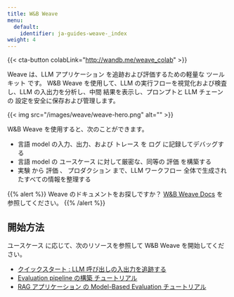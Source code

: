 ```yaml
---
title: W&B Weave
menu:
  default:
    identifier: ja-guides-weave-_index
weight: 4
---
```


{{< cta-button colabLink="http://wandb.me/weave_colab" >}}

Weave は、LLM アプリケーション を追跡および評価するための軽量な ツールキット です。 W&B Weave を使用して、LLM の実行フローを視覚化および検査し、LLM の入出力を分析し、中間 結果を表示し、プロンプトと LLM チェーンの 設定を安全に保存および管理します。

{{< img src="/images/weave/weave-hero.png" alt="" >}}

W&B Weave を使用すると、次のことができます。
* 言語 model の入力、出力、および トレース を ログ に記録してデバッグする
* 言語 model の ユースケース に対して厳密な、同等の 評価 を構築する
* 実験 から 評価 、 プロダクション まで、LLM ワークフロー 全体で生成されたすべての情報を整理する

{{% alert %}}
Weave のドキュメントをお探しですか？ [W&B Weave Docs](https://weave-docs.wandb.ai/) を参照してください。
{{% /alert %}}

## 開始方法
ユースケース に応じて、次のリソースを参照して W&B Weave を開始してください。

* [クイックスタート : LLM 呼び出しの入出力を追跡する](https://wandb.github.io/weave/quickstart)
* [Evaluation pipeline の構築 チュートリアル](https://wandb.github.io/weave/tutorial-eval)
* [RAG アプリケーション の Model-Based Evaluation チュートリアル](https://wandb.github.io/weave/tutorial-rag)
